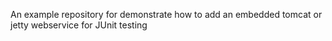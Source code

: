 An example repository for demonstrate how to add an embedded tomcat or jetty webservice for JUnit testing
